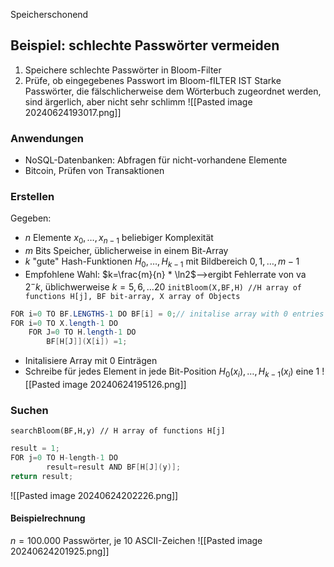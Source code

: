 Speicherschonend

## Beispiel: schlechte Passwörter vermeiden
1. Speichere schlechte Passwörter in Bloom-Filter
2. Prüfe, ob eingegebenes Passwort im Bloom-fILTER IST
Starke Passwörter, die fälschlicherweise dem Wörterbuch zugeordnet werden, sind ärgerlich, aber nicht sehr schlimm
![[Pasted image 20240624193017.png]]
### Anwendungen 
- NoSQL-Datenbanken: Abfragen für nicht-vorhandene Elemente
- Bitcoin, Prüfen von Transaktionen 
### Erstellen
Gegeben: 
- $n$ Elemente $x_{0},\dots,x_{n-1}$ beliebiger Komplexität
- $m$ Bits Speicher, üblicherweise in einem Bit-Array
- $k$ "gute" Hash-Funktionen $H_{0},\dots,H_{k-1}$ mit Bildbereich $0,1,\dots,m-1$
- Empfohlene Wahl: $k=\frac{m}{n} * \ln2$-->ergibt Fehlerrate von va $2^-k$, üblichwerweise $k=5,6,\dots 20$
`initBloom(X,BF,H) //H array of functions H[j], BF bit-array, X array of Objects`
```java
FOR i=0 TO BF.LENGTHS-1 DO BF[i] = 0;// initalise array with 0 entries
FOR i=0 TO X.length-1 DO
	FOR J=0 TO H.length-1 DO
		BF[H[J]](X[i]) =1;
```
- Initalisiere Array mit 0 Einträgen
- Schreibe für jedes Element in jede Bit-Position $H_{0}(x_{i}),\dots, H_{k-1}(x_{i})$ eine 1
![[Pasted image 20240624195126.png]]

### Suchen
`searchBloom(BF,H,y) // H array of functions H[j]`
```java
result = 1;
FOR j=0 TO H-length-1 DO
		result=result AND BF[H[J](y)];
return result;
```


![[Pasted image 20240624202226.png]]
#### Beispielrechnung
$n = 100.000$ Passwörter, je 10 ASCII-Zeichen
![[Pasted image 20240624201925.png]]
